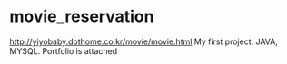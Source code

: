 # movie_reservation
http://yiyobaby.dothome.co.kr/movie/movie.html   My first project. JAVA, MYSQL. Portfolio is attached
